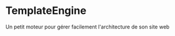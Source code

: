 TemplateEngine
==============

Un petit moteur pour gérer facilement l'architecture de son site web
